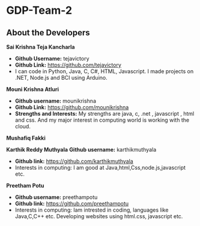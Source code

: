 # GDP-Team-2

## About the Developers

**Sai Krishna Teja Kancharla**
- **Github Username:** tejavictory
- **Github Link:** https://github.com/tejavictory
- I can code in Python, Java, C, C#, HTML, Javascript. I made projects on .NET, Node.js and BCI using Arduino.

**Mouni Krishna Atluri**
- **Github username:** mounikrishna
- **Github Link:** https://github.com/mounikrishna
- **Strengths and Interests:** My strengths are java, c, .net , javascript , html and css. And my major interest in computing world is working with the cloud.

**Mushafiq Fakki**

**Karthik Reddy Muthyala**
**Github username:** karthikmuthyala
- **Github link:** https://github.com/karthikmuthyala
- Interests in computing: I am good at Java,html,Css,node.js,javascript etc. 

**Preetham Potu**

- **Github username:** preethampotu
- **Github link:** https://github.com/preethampotu
- Interests in computing: Iam intrested in coding, languages like Java,C,C++ etc. Developing websites using html.css, javascript etc. 


